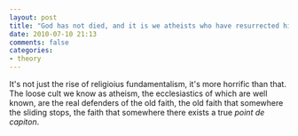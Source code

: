 ```yaml
---
layout: post
title: "God has not died, and it is we atheists who have resurrected him"
date: 2010-07-10 21:13
comments: false
categories:
- theory
---
```


It's not just the rise of religioius fundamentalism, it's more horrific than that. The loose cult we know as atheism, the ecclesiastics of which are well known, are the real defenders of the old faith, the old faith that somewhere the sliding stops, the faith that somewhere there exists a true *point de capiton*.

